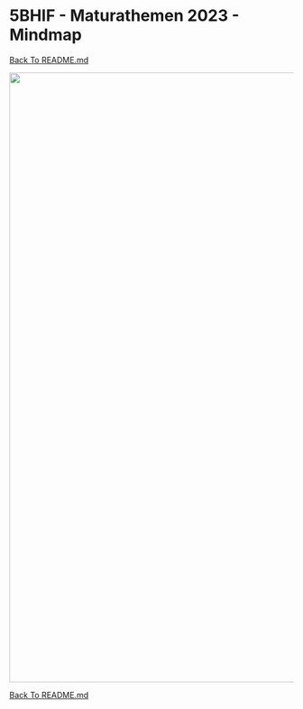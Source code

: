 # 5BHIF - Maturathemen 2023 - Mindmap

[Back To README.md][back]

<img src="https://github.com/UnterrainerInformatik/htl/blob/master/img/5BHIF-Maturathemen2023.svg" alt="" width="1080" />

[Back To README.md][back]

[back]: https://github.com/UnterrainerInformatik/htl